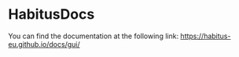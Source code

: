# HabitusDocs

You can find the documentation at the following link: https://habitus-eu.github.io/docs/gui/
